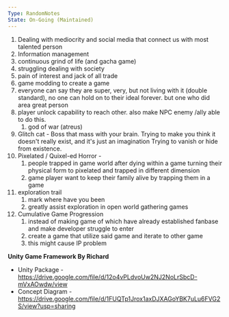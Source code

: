 ```yaml
---
Type: RandomNotes
State: On-Going (Maintained)
---
```


1. Dealing with mediocrity and social media that connect us with most talented person
2. Information management
3. continuous grind of life (and gacha game)
4. struggling dealing with society 
5. pain of interest and jack of all trade
6. game modding to create a game
7. everyone can say they are super, very, but not living with it (double standard), no one can hold on to their ideal forever. but one who did area great person
8. player unlock capability to reach other. also make NPC enemy /ally able to do this. 
	1. god of war (atreus)
9. Glitch cat - Boss that mass with your brain. Trying to make you think it doesn't really exist, and it's just an imagination Trying to vanish or hide from existence. 
10. Pixelated / Quixel-ed Horror - 
	1. people trapped in game world after dying within a game turning their physical form to pixelated and trapped in different dimension
	2. game player want to keep their family alive by trapping them in a game
11. exploration trail
	1. mark where have you been 
	2. greatly assist exploration in open world gathering games
12. Cumulative Game Progression
	1. instead of making game of which have already established fanbase and make developer struggle to enter
	2. create a game that utilize said game and iterate to other game 
	3. this might cause IP problem

**Unity Game Framework By Richard**
- Unity Package - https://drive.google.com/file/d/12o4vPLdvoUw2NJ2NoLrSbcD-mVxAOwdw/view
- Concept Diagram - https://drive.google.com/file/d/1FUQTp1Jrox1axDJXAGoYBK7uLu6FVG2S/view?usp=sharing

